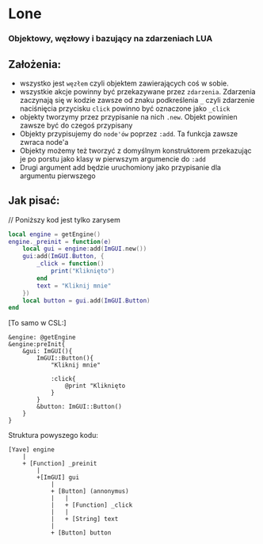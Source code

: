 # Lone
### Objektowy, węzłowy i bazujący na zdarzeniach LUA

## Założenia:
- wszystko jest `węzłem` czyli objektem zawierających coś w sobie.
- wszystkie akcje powinny być przekazywane przez `zdarzenia`. Zdarzenia zaczynają się w kodzie zawsze od znaku podkreślenia `_` czyli zdarzenie naciśnięcia przycisku `click` powinno być oznaczone jako `_click`
- objekty tworzymy przez przypisanie na nich `.new`. Objekt powinien zawsze być do czegoś przypisany
- Objekty przypisujemy do `node'ów` poprzez `:add`. Ta funkcja zawsze zwraca node'a
- Objekty możemy też tworzyć z domyślnym konstruktorem przekazując je po porstu jako klasy w pierwszym argumencie do `:add`
- Drugi argument add będzie uruchomiony jako przypisanie dla argumentu pierwszego
## Jak pisać:

// Poniższy kod jest tylko zarysem
```lua
local engine = getEngine()
engine._preinit = function(e)
    local gui = engine:add(ImGUI.new())   
    gui:add(ImGUI.Button, {
        _click = function()
            print("Kliknięto")
        end
        text = "Kliknij mnie"
    })
    local button = gui.add(ImGUI.Button)
end

```
[To samo w CSL:]
```CSL
&engine: @getEngine
&engine:preInit{
    &gui: ImGUI(){
        ImGUI::Button(){
            "Kliknij mnie"
            
            :click{
                @print "Kliknięto
            }
        }
        &button: ImGUI::Button()
    }
}
```


Struktura powyszego kodu:
```
[Yave] engine
    |
    + [Function] _preinit
        |
        +[ImGUI] gui 
            |
            + [Button] (annonymus)
            |   |
            |   + [Function] _click
            |   |
            |   + [String] text
            |
            + [Button] button
```